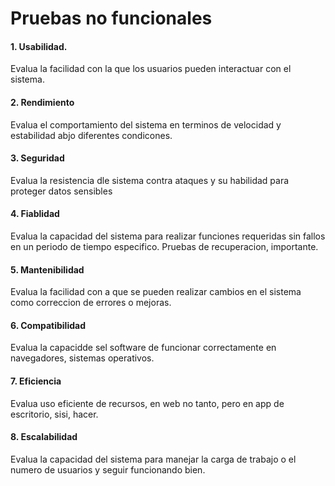 # Pruebas no funcionales

#### 1. Usabilidad.
Evalua la facilidad con la que los usuarios pueden interactuar con el sistema.

#### 2. Rendimiento
Evalua el comportamiento del sistema en terminos de velocidad y estabilidad abjo diferentes condicones.

#### 3. Seguridad
Evalua la resistencia dle sistema contra ataques y su habilidad para proteger datos sensibles

#### 4. Fiablidad
Evalua la capacidad del sistema para realizar funciones requeridas sin fallos en un periodo de tiempo especifico.
Pruebas de recuperacion, importante. 

#### 5. Mantenibilidad
Evalua la facilidad con a que se pueden realizar cambios en el sistema como correccion de errores o mejoras.

#### 6. Compatibilidad
Evalua la capacidde sel software de funcionar correctamente en navegadores, sistemas operativos.

#### 7. Eficiencia
Evalua uso eficiente de recursos, en web no tanto, pero en app de escritorio, sisi, hacer.

#### 8. Escalabilidad
Evalua la capacidad del sistema para manejar la carga de trabajo o el numero de usuarios y seguir funcionando bien.
